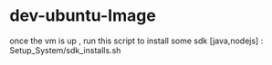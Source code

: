 # dev-ubuntu-Image

once the vm is up , run this script to install some sdk [java,nodejs] :
Setup_System/sdk_installs.sh
